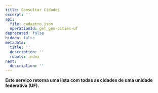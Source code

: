 ```yaml
---
title: Consultar Cidades
excerpt: ''
api:
  file: cadastro.json
  operationId: get_geo-cities-uf
deprecated: false
hidden: false
metadata:
  title: ''
  description: ''
  robots: index
next:
  description: ''
---
```

**Este serviço retorna uma lista com todas as cidades de uma unidade federativa (UF).**